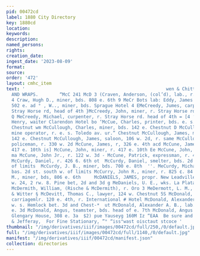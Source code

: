 ```yaml
---
pid: 00472cd
label: 1880 City Directory
key: 1880cd
location: 
keywords: 
description: 
named_persons: 
rights: 
creation_date: 
ingest_date: '2023-08-09'
format: 
source: 
order: '472'
layout: cmhc_item
text: '                                                     wen & Chittenden, SUITS
  AND WRAPS.        “McC 241 McD 3 (Craven, Anderson, (col’d), lab., r. 230 e. 11th
  4 Craw, Hugh D., miner, bds. 808 e. 6th 9 MeCr Bots lab: Eddy, James & Co., bds.
  502 e. ad ° , W.., miner, bds. Sprague Hotel 4 EMeCreedy, Jumes, carpenter, bds.
  Stray Horse rd, head of 4th }McCreedy, John, miner, r. Stray Horse rd. head of 4th
  Q MeCreedy, Michael, curpenter, r. Stray Horse rd. head of 4th = [4 ‘MoCrystle,
  Henry, waiter Clarendon Hotel bo ‘McCue, Charles, printer, bds. e. s. Hemlock ar,
  Chestnut wm McCullough, Charles, miner, bds. 142 e. Chestnut D McCullough, Charles,
  mine operator, r. e. s. Toledo av. ur.” Chestnut McCullough, James, miner, bds.
  142 e. Chestnut McCullough, James, saloon, 106 w. 2d, r. same McCullough, Thomas,
  policeman, r. 330 w. 2d McCune, James, r, 326 e. 4th acd McCune, James, miner, r.
  417 e. 10th is] McCune, John, miner, r. 417 e. 10th Ee McCune, John, r. 210 w. 5th
  ma McCune, John Jr., r. 122 w. 3d - McCune, Patrick, expressman, r. 417 ¢, 10th
  McCurdy, Daniel, r. 426 6. 6th ot  McCurdy, Daniel, smelter, bds. 2d st. south w.
  of limits  McCurdy, J. B., miner, bds. 700 e. 8th  ''. MeCurdy, Michael, smelter,
  bas. 2d st. south w. of limits McCurry, John R., miner, r. 825 ¢. 84  McCutcheon,
  M., miner, bds, 806 e. 6th     McDANIELS, JAMES, propr. New Leadville Theatre, 120
  w. 24, 2 rw. 8. Pine bet, 2d and 3d g MeDaniels, U. E., wks. La Plata emelter eS
  McDermith, William, (Rische & McDermith), r. Oro 3 MeDermott, L. M., hostler Wall
  & Witter § McDevitt, Thomas C., lawyer, 124 w. Chestnut 5S McDonald, Alexander,
  carriagemlr. 120 e. 4th, r. International # Hotel McDonald, Alexander, lab., r.
  w. s. Hemlock bet. 3d and Chest-*  ut McDonald, Alexander A. B., lab., bds. 308
  e. 3d McDonald, Angus, teamster, bds. head of e. 7th McDonald, Angus A., propr.
  Glengary House, 308 e. 3a  $2) pue Yauseyg 160M Iz “EAA  Be sure and call at Tribe
  & Jefferay,  For Fine Stationary, ”° “iss"wast oisctaut stcoce '
thumbnail: "/img/derivatives/iiif/images/00472cd/full/250,/0/default.jpg"
full: "/img/derivatives/iiif/images/00472cd/full/1140,/0/default.jpg"
manifest: "/img/derivatives/iiif/00472cd/manifest.json"
collection: directories
---
```

